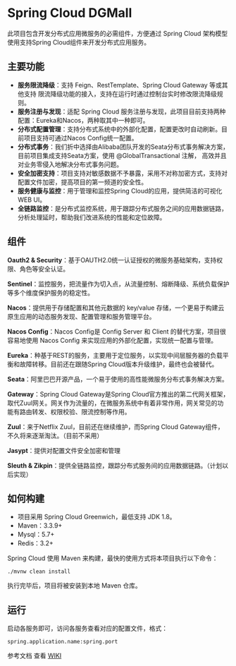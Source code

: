 # Spring Cloud DGMall
此项目包含开发分布式应用微服务的必需组件，方便通过 Spring Cloud 架构模型使用支持Spring Cloud组件来开发分布式应用服务。

## 主要功能

* **服务限流降级**：支持 Feign、RestTemplate、Spring Cloud Gateway 等或其他支持 限流降级功能的接入，支持在运行时通过控制台实时修改限流降级规则。
* **服务注册与发现**：适配 Spring Cloud 服务注册与发现，此项目目前支持两种配置：Eureka和Nacos，两种取其中一种即可。
* **分布式配置管理**：支持分布式系统中的外部化配置，配置更改时自动刷新。目前项目支持可通过Nacos Config统一配置。
* **分布式事务**：我们折中选择由Alibaba团队开发的Seata分布式事务解决方案，目前项目集成支持Seata方案，使用 @GlobalTransactional 注解， 高效并且对业务零侵入地解决分布式事务问题。
* **安全加密支持**：项目支持对敏感数据不予暴露，采用不对称加密方式，支持对配置文件加密，提高项目的第一频道的安全性。
* **服务健康与监控**：用于管理和监控Spring Cloud的应用，提供简洁的可视化 WEB UI。
* **全链路监控**：是分布式监控系统，用于跟踪分布式服务之间的应用数据链路，分析处理延时，帮助我们改进系统的性能和定位故障。

## 组件

**Oauth2 & Security**：基于OAUTH2.0统一认证授权的微服务基础架构，支持权限、角色等安全认证。

**Sentinel**：监控服务，把流量作为切入点，从流量控制、熔断降级、系统负载保护等多个维度保护服务的稳定性。

**Nacos**：提供用于存储配置和其他元数据的 key/value 存储，一个更易于构建云原生应用的动态服务发现、配置管理和服务管理平台。

**Nacos Config**：Nacos Config是 Config Server 和 Client 的替代方案，项目很容易地使用 Nacos Config 来实现应用的外部化配置，实现统一配置与管理。

**Eureka**：种基于REST的服务，主要用于定位服务，以实现中间层服务器的负载平衡和故障转移。目前还在跟随Spring Cloud版本升级维护，最终也会被替代。

**Seata**：阿里巴巴开源产品，一个易于使用的高性能微服务分布式事务解决方案。

**Gateway**：Spring Cloud Gateway是Spring Cloud官方推出的第二代网关框架，取代Zuul网关。网关作为流量的，在微服务系统中有着非常作用，网关常见的功能有路由转发、权限校验、限流控制等作用。

**Zuul**：来于Netflix Zuul，目前还在继续维护，而Spring Cloud Gateway组件，不久将来逐渐淘汰。（目前不采用）

**Jasypt**：提供对配置文件安全加密和管理

**Sleuth & Zikpin**：提供全链路监控，跟踪分布式服务间的应用数据链路。（计划以后实现）

## 如何构建

* 项目采用 Spring Cloud Greenwich，最低支持 JDK 1.8。
* Maven：3.3.9+
* Mysql：5.7+
* Redis：3.2+

Spring Cloud 使用 Maven 来构建，最快的使用方式将本项目执行以下命令：

	./mvnw clean install

执行完毕后，项目将被安装到本地 Maven 仓库。

## 运行

启动各服务即可，访问各服务查看对应的配置文件，格式：

    spring.application.name:spring.port

参考文档 查看 [WIKI](https://github.com/romeoblog/spring-cloud/blob/master/dg-mall-cloud-docs/src/main/asciidoc-zh/document.adoc) 